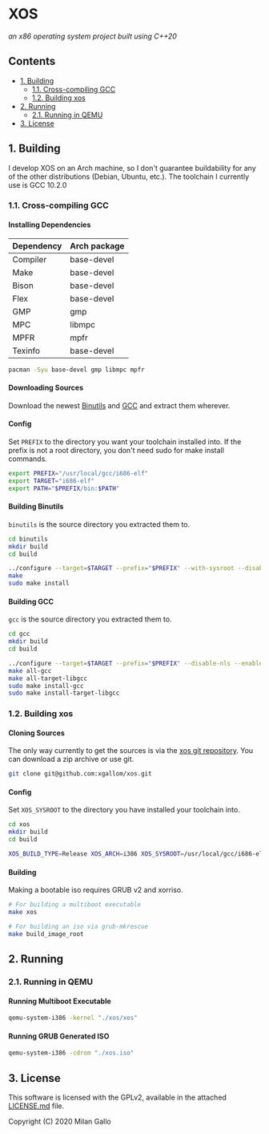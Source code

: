 # XOS 
*an x86 operating system project built using C++20*

## Contents
- [1. Building](#1-building)
  - [1.1. Cross-compiling GCC](#11-cross-compiling-gcc)
  - [1.2. Building xos](#12-building-xos)
- [2. Running](#2-running)
  - [2.1. Running in QEMU](#21-running-in-qemu)
- [3. License](#3-license)

## 1. Building
I develop XOS on an Arch machine, so I don't guarantee buildability for
any of the other distributions (Debian, Ubuntu, etc.). The toolchain
I currently use is GCC 10.2.0

### 1.1. Cross-compiling GCC
#### Installing Dependencies

| Dependency | Arch package |
|------------|--------------|
| Compiler   | base-devel   |
| Make       | base-devel   |
| Bison      | base-devel   |
| Flex       | base-devel   |
| GMP        | gmp          |
| MPC        | libmpc       |
| MPFR       | mpfr         |
| Texinfo    | base-devel   |

```bash
pacman -Syu base-devel gmp libmpc mpfr
```

#### Downloading Sources
Download the newest [Binutils](https://ftp.gnu.org/gnu/binutils/?C=M;O=D)
and [GCC](https://ftp.gnu.org/gnu/gcc/?C=M;O=D) and extract them wherever.

#### Config
Set `PREFIX` to the directory you want your toolchain installed into. If
the prefix is not a root directory, you don't need sudo for make install
commands.

```bash
export PREFIX="/usr/local/gcc/i686-elf"
export TARGET="i686-elf"
export PATH="$PREFIX/bin:$PATH"
```

#### Building Binutils
`binutils` is the source directory you extracted them to.

```bash
cd binutils
mkdir build
cd build

../configure --target=$TARGET --prefix="$PREFIX" --with-sysroot --disable-nls --disable-werror
make
sudo make install
```

#### Building GCC
`gcc` is the source directory you extracted them to.

```bash
cd gcc
mkdir build
cd build

../configure --target=$TARGET --prefix="$PREFIX" --disable-nls --enable-languages=c,c++ --without-headers
make all-gcc
make all-target-libgcc
sudo make install-gcc
sudo make install-target-libgcc
```

### 1.2. Building xos
#### Cloning Sources
The only way currently to get the sources is via the [xos git repository](https://github.com/xgallom/xos).
You can download a zip archive or use git.

```bash
git clone git@github.com:xgallom/xos.git
```

#### Config
Set `XOS_SYSROOT` to the directory you have installed your toolchain into.

```bash
cd xos
mkdir build
cd build

XOS_BUILD_TYPE=Release XOS_ARCH=i386 XOS_SYSROOT=/usr/local/gcc/i686-elf ../configure
```

#### Building
Making a bootable iso requires GRUB v2 and xorriso.

```bash
# For building a multiboot executable
make xos

# For building an iso via grub-mkrescue
make build_image_root
```

## 2. Running
### 2.1. Running in QEMU
#### Running Multiboot Executable
```bash
qemu-system-i386 -kernel "./xos/xos"
```

#### Running GRUB Generated ISO
```bash
qemu-system-i386 -cdrom "./xos.iso"
```

## 3. License
This software is licensed with the GPLv2, available in the attached [LICENSE.md](/LICENSE.md) file.

Copyright (C) 2020 Milan Gallo

